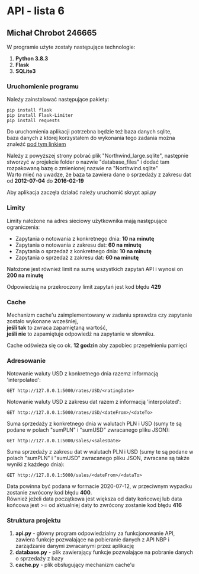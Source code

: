 # API - lista 6
## Michał Chrobot 246665

W programie użyte zostały następujące technologie:
1. **Python 3.8.3**
2. **Flask**
3. **SQLite3**

### Uruchomienie programu

Należy zainstalować następujące pakiety:
```
pip install flask
pip install Flask-Limiter
pip install requests
```

Do uruchomienia aplikacji potrzebna będzie też baza danych sqlite,<br/>
baza danych z której korzystałem do wykonania tego zadania można znaleźć [pod tym linkiem](https://github.com/jpwhite3/northwind-SQLite3)<br/>

Należy z powyższej strony pobrać plik "Northwind_large.sqlite", następnie stworzyć w projekcie folder o nazwie "database_files" i dodać tam rozpakowaną bazę o zmienionej nazwie na "Northwind.sqlite"<br/>
Warto mieć na uwadze, że baza ta zawiera dane o sprzedaży z zakresu dat od **2012-07-04** do **2016-02-19**

Aby aplikacja zaczęła działać należy uruchomić skrypt api.py

### Limity

Limity nałożone na adres sieciowy użytkownika mają następujące ograniczenia:
* Zapytania o notowania z konkretnego dnia: **10 na minutę**
* Zapytania o notowania z zakresu dat: **60 na minutę**
* Zapytania o sprzedaż z konkretnego dnia: **10 na minutę**
* Zapytania o sprzedaż z zakresu dat: **60 na minutę**

Nałożone jest również limit na sumę wszystkich zapytań API i wynosi on **200 na minutę**

Odpowiedzią na przekroczony limit zapytań jest kod błędu **429**

### Cache

Mechanizm cache'u zaimplementowany w zadaniu sprawdza czy zapytanie zostało wykonane wcześniej,</br>
**jeśli tak** to zwraca zapamiętaną wartość,</br>
**jeśli nie** to zapamiętuje odpowiedź na zapytanie w słowniku.

Cache odświeża się co ok. **12 godzin** aby zapobiec przepełnieniu pamięci

### Adresowanie

Notowanie waluty USD z konkretnego dnia razemz informacją 'interpolated':
```
GET http://127.0.0.1:5000/rates/USD/<ratingDate>
```
Notowanie waluty USD z zakresu dat razem z informacją 'interpolated':
```
GET http://127.0.0.1:5000/rates/USD/<dateFrom>/<dateTo> 
```
Suma sprzedaży z konkretnego dnia w walutach PLN i USD (sumy te są podane w polach "sumPLN" i "sumUSD" zwracanego pliku JSON):
```
GET http://127.0.0.1:5000/sales/<salesDate>
```
Suma sprzedaży z zakresu dat w walutach PLN i USD (sumy te są podane w polach "sumPLN" i "sumUSD" zwracanego pliku JSON, zwracane są także wyniki z każdego dnia):
```
GET http://127.0.0.1:5000/sales/<dateFrom>/<dataTo>
```
Data powinna być podana w formacie 2020-07-12, w przeciwnym wypadku zostanie zwrócony kod błędu **400**.<br/>
Również jeżeli data początkowa jest większa od daty końcowej lub data końcowa jest >= od aktualniej daty to zwrócony zostanie kod błędu **416**

### Struktura projektu

1. **api.py** - główny program odpowiedzialny za funkcjonowanie API, zawiera funkcje pozwalające na pobieranie danych z API NBP i zarządzanie danymi zwracanymi przez aplikację
2. **database.py** - plik zawierający funkcje pozwalające na pobranie danych o sprzedaży z bazy
3. **cache.py** - plik obsługujący mechanizm cache'u
